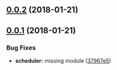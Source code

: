 <a name="0.0.2"></a>
## [0.0.2](https://github.com/rymizuki/hubot-scheduler/compare/v0.0.1...v0.0.2) (2018-01-21)



<a name="0.0.1"></a>
## [0.0.1](https://github.com/rymizuki/hubot-scheduler/compare/37967e5...v0.0.1) (2018-01-21)


### Bug Fixes

* **scheduler:** missing module ([37967e5](https://github.com/rymizuki/hubot-scheduler/commit/37967e5))



